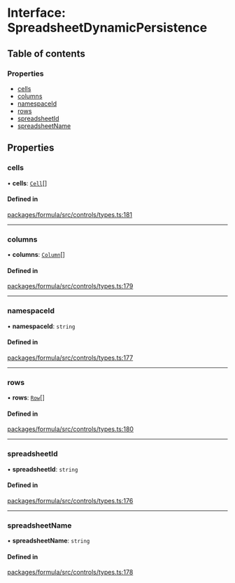 # Interface: SpreadsheetDynamicPersistence

## Table of contents

### Properties

- [cells](SpreadsheetDynamicPersistence.md#cells)
- [columns](SpreadsheetDynamicPersistence.md#columns)
- [namespaceId](SpreadsheetDynamicPersistence.md#namespaceid)
- [rows](SpreadsheetDynamicPersistence.md#rows)
- [spreadsheetId](SpreadsheetDynamicPersistence.md#spreadsheetid)
- [spreadsheetName](SpreadsheetDynamicPersistence.md#spreadsheetname)

## Properties

### <a id="cells" name="cells"></a> cells

• **cells**: [`Cell`](Cell.md)[]

#### Defined in

[packages/formula/src/controls/types.ts:181](https://github.com/mashcard/mashcard/blob/main/packages/formula/src/controls/types.ts#L181)

___

### <a id="columns" name="columns"></a> columns

• **columns**: [`Column`](Column.md)[]

#### Defined in

[packages/formula/src/controls/types.ts:179](https://github.com/mashcard/mashcard/blob/main/packages/formula/src/controls/types.ts#L179)

___

### <a id="namespaceid" name="namespaceid"></a> namespaceId

• **namespaceId**: `string`

#### Defined in

[packages/formula/src/controls/types.ts:177](https://github.com/mashcard/mashcard/blob/main/packages/formula/src/controls/types.ts#L177)

___

### <a id="rows" name="rows"></a> rows

• **rows**: [`Row`](Row.md)[]

#### Defined in

[packages/formula/src/controls/types.ts:180](https://github.com/mashcard/mashcard/blob/main/packages/formula/src/controls/types.ts#L180)

___

### <a id="spreadsheetid" name="spreadsheetid"></a> spreadsheetId

• **spreadsheetId**: `string`

#### Defined in

[packages/formula/src/controls/types.ts:176](https://github.com/mashcard/mashcard/blob/main/packages/formula/src/controls/types.ts#L176)

___

### <a id="spreadsheetname" name="spreadsheetname"></a> spreadsheetName

• **spreadsheetName**: `string`

#### Defined in

[packages/formula/src/controls/types.ts:178](https://github.com/mashcard/mashcard/blob/main/packages/formula/src/controls/types.ts#L178)

